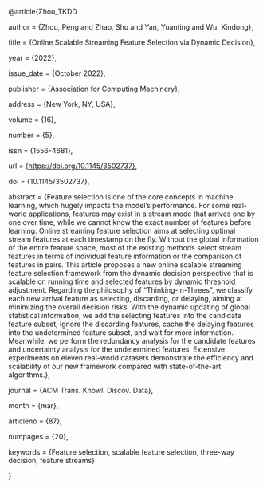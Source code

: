 @article{Zhou_TKDD

author = {Zhou, Peng and Zhao, Shu and Yan, Yuanting and Wu, Xindong},

title = {Online Scalable Streaming Feature Selection via Dynamic Decision},

year = {2022},

issue_date = {October 2022},

publisher = {Association for Computing Machinery},

address = {New York, NY, USA},

volume = {16},

number = {5},

issn = {1556-4681},

url = {https://doi.org/10.1145/3502737},

doi = {10.1145/3502737},

abstract = {Feature selection is one of the core concepts in machine learning, which hugely impacts the model’s performance. For some real-world applications, features may exist in a stream mode that arrives one by one over time, while we cannot know the exact number of features before learning. Online streaming feature selection aims at selecting optimal stream features at each timestamp on the fly. Without the global information of the entire feature space, most of the existing methods select stream features in terms of individual feature information or the comparison of features in pairs. This article proposes a new online scalable streaming feature selection framework from the dynamic decision perspective that is scalable on running time and selected features by dynamic threshold adjustment. Regarding the philosophy of “Thinking-in-Threes”, we classify each new arrival feature as selecting, discarding, or delaying, aiming at minimizing the overall decision risks. With the dynamic updating of global statistical information, we add the selecting features into the candidate feature subset, ignore the discarding features, cache the delaying features into the undetermined feature subset, and wait for more information. Meanwhile, we perform the redundancy analysis for the candidate features and uncertainty analysis for the undetermined features. Extensive experiments on eleven real-world datasets demonstrate the efficiency and scalability of our new framework compared with state-of-the-art algorithms.},

journal = {ACM Trans. Knowl. Discov. Data},

month = {mar},

articleno = {87},

numpages = {20},

keywords = {Feature selection, scalable feature selection, three-way decision, feature streams}

}
